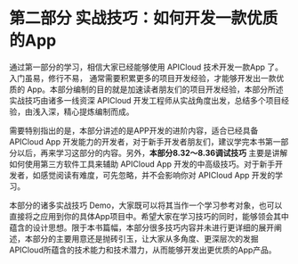 # 第二部分 实战技巧：如何开发一款优质的App

通过第一部分的学习，相信大家已经能够使用 APICloud 技术开发一款App 了。入门虽易，修行不易， 通常需要积累更多的项目开发经验，才能够开发出一款优质的 App。本部分编制的目的就是加速读者朋友们的项目开发经验，本部分所述实战技巧由诸多一线资深 APICloud 开发工程师从实战角度出发，总结多个项目经验，由浅入深，精心提炼编制而成。

需要特别指出的是，本部分讲述的是APP开发的进阶内容，适合已经具备APICloud App 开发能力的开发者，对于新手开发者朋友们，建议学完本书第一部分以后，再来学习这部分的内容。另外，**本部分8.32～8.36调试技巧** 主要是讲解如何使用第三方软件工具来辅助 APICloud App 开发的中高级技巧。对于新手开发者，如感觉阅读有难度，可先忽略，并不会影响你对 APICloud App 开发的学习。

本部分的诸多实战技巧 Demo，大家既可以将其当作一个学习参考对象，也可以直接将之应用到你的具体App项目中。希望大家在学习技巧的同时，能够领会其中蕴含的设计思想。限于本书篇幅，本部分很多技巧内容并未进行更详细的展开阐述，本部分的主要用意还是抛砖引玉，让大家从多角度、更深层次的发掘APICloud所蕴含的技术能力和技术潜力，从而能够开发出更优质的App产品。
